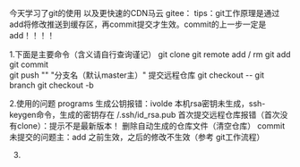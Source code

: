 今天学习了git的使用 以及更快速的CDN马云 gitee：
tips：git工作原理是通过add将修改推送到缓存区，再commit提交才生效。commit的上一步一定是add！！！！

1.下面是主要命令（含义请自行查询谨记）
  git clone
  git remote add / rm
  git add
  git commit  
  git push "" "分支名（默认master主）"  提交远程仓库
  git checkout -- 
  git branch
  git checkout -b 
  
2.使用的问题 programs
  生成公钥报错：ivolde  本机rsa密钥未生成，ssh-keygen命令，生成的密钥存在 /.ssh/id_rsa.pub
  首次提交远程仓库报错（首次没有clone）：提示不是最新版本！  删除自动生成的仓库文件（清空仓库）
  commit未提交的问题主：add 之前生效，之后的修改不生效（参考 git工作流程）

3.

